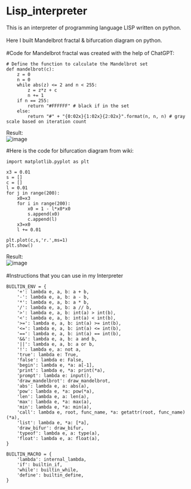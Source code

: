 # Lisp_interpreter
This is an interpreter of programming language LISP written on python.
<br>
<br>
Here I built Mandelbrot fractal & bifurcation diagram on python.
<br>
<br>
#Code for Mandelbrot fractal was created with the help of ChatGPT:
```
# Define the function to calculate the Mandelbrot set
def mandelbrot(c):
    z = 0
    n = 0
    while abs(z) <= 2 and n < 255:
        z = z*z + c
        n += 1
    if n == 255:
        return "#FFFFFF" # black if in the set
    else:
        return "#" + "{0:02x}{1:02x}{2:02x}".format(n, n, n) # gray scale based on iteration count
```
Result:
<br>
![image](https://user-images.githubusercontent.com/71407757/230757546-1c3f21d9-251d-4b10-af72-df34f0c2c6d1.png)

#Here is the code for bifurcation diagram from wiki:

```
import matplotlib.pyplot as plt

x3 = 0.01
s = []
c = []
l = 0.01
for j in range(200):
    x0=x3
    for i in range(200):
        x0 = 1 - l*x0*x0
        s.append(x0)
        c.append(l)
    x3=x0
    l += 0.01

plt.plot(c,s,'r.',ms=1)
plt.show()
```
Result:
<br>
![image](https://user-images.githubusercontent.com/71407757/230757636-25f5bbec-a964-4074-ac1c-62bc9866dadb.png)
<br>
<br>
#Instructions that you can use in my Interpreter
```
BUILTIN_ENV = {
    '+': lambda e, a, b: a + b,
    '-': lambda e, a, b: a - b,
    '*': lambda e, a, b: a * b,
    '/': lambda e, a, b: a // b,
    '>': lambda e, a, b: int(a) > int(b),
    '<': lambda e, a, b: int(a) < int(b),
    '>=': lambda e, a, b: int(a) >= int(b),
    '<=': lambda e, a, b: int(a) <= int(b),
    '==': lambda e, a, b: int(a) == int(b),
    '&&': lambda e, a, b: a and b,
    '||': lambda e, a, b: a or b,
    '!': lambda e, a: not a,
    'true': lambda e: True,
    'false': lambda e: False,
    'begin': lambda e, *a: a[-1],
    'print': lambda e, *a: print(*a),
    'prompt': lambda e: input(),
    'draw_mandelbrot': draw_mandelbrot,
    'abs': lambda e, a: abs(a),
    'pow': lambda e, *a: pow(*a),
    'len': lambda e, a: len(a),
    'max': lambda e, *a: max(a),
    'min': lambda e, *a: min(a),
    'call': lambda e, root, func_name, *a: getattr(root, func_name)(*a),
    'list': lambda e, *a: [*a],
    'draw_bifur': draw_bifur,
    'typeof': lambda e, a: type(a),
    'float': lambda e, a: float(a),
}

BUILTIN_MACRO = {
    'lambda': internal_lambda,
    'if': builtin_if,
    'while': builtin_while,
    'define': builtin_define,
}
```
